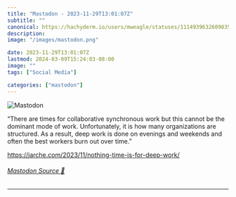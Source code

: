 ```yaml
---
title: "Mastodon - 2023-11-29T13:01:07Z"
subtitle: ""
canonical: https://hachyderm.io/users/mweagle/statuses/111493963260983582
description:
image: "/images/mastodon.png"

date: 2023-11-29T13:01:07Z
lastmod: 2024-03-09T15:24:03-08:00
image: ""
tags: ["Social Media"]

categories: ["mastodon"]
---
```

![Mastodon](/images/mastodon.png)

<p>“There are times for collaborative synchronous work but this cannot be the dominant mode of work. Unfortunately, it is how many organizations are structured. As a result, deep work is done on evenings and weekends and often the best workers burn out over time.”</p><p><a href="https://jarche.com/2023/11/nothing-time-is-for-deep-work/" target="_blank" rel="nofollow noopener noreferrer" translate="no"><span class="invisible">https://</span><span class="ellipsis">jarche.com/2023/11/nothing-tim</span><span class="invisible">e-is-for-deep-work/</span></a></p>


###### [Mastodon Source 🐘](https://hachyderm.io/@mweagle/111493963260983582)

___
